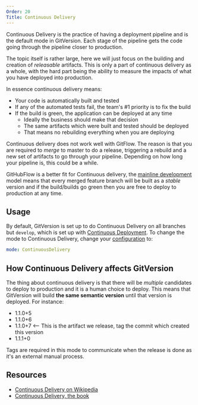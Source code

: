 ```yaml
---
Order: 20
Title: Continuous Delivery
---
```


Continuous Delivery is the practice of having a deployment pipeline and is the
default mode in GitVersion. Each stage of the pipeline gets the code going
through the pipeline closer to production.

The topic itself is rather large, here we will just focus on the building and
creation of *releasable* artifacts. This is only a part of continuous delivery
as a whole, with the hard part being the ability to measure the impacts of what
you have deployed into production.

In essence continuous delivery means:

- Your code is automatically built and tested
- If any of the automated tests fail, the team's #1 priority is to fix the
   build
- If the build is green, the application can be deployed at any time
  - Ideally the business should make that decision
  - The same artifacts which were built and tested should be deployed
  - That means no rebuilding everything when you are deploying

Continuous delivery does not work well with GitFlow. The reason is that you are
required to *merge* to master to do a release, triggering a rebuild and a new
set of artifacts to go through your pipeline. Depending on how long your
pipeline is, this could be a while.

GitHubFlow is a better fit for Continuous delivery, the
[mainline development](mainline-development.md) model means that every merged
feature branch will be built as a *stable* version and if the build/builds go
green then you are free to deploy to production at any time.

## Usage

By default, GitVersion is set up to do Continuous Delivery on all branches but
`develop`, which is set up with [Continuous Deployment](continuous-deployment.md).
To change the mode to Continuous Delivery, change your
[configuration](../configuration.md) to:

```yaml
mode: ContinuousDelivery
```

## How Continuous Delivery affects GitVersion

The thing about continuous delivery is that there will be *multiple* candidates
to deploy to production and it is a human choice to deploy. This means that
GitVersion will build **the same semantic version** until that version is
deployed. For instance:

- 1.1.0+5
- 1.1.0+6
- 1.1.0+7  <-- This is the artifact we release, tag the commit which created
this version
- 1.1.1+0

Tags are required in this mode to communicate when the release is done as it's
an external manual process.

## Resources

- [Continuous Delivery on Wikipedia](https://en.wikipedia.org/wiki/Continuous_delivery)
- [Continuous Delivery, the book](http://www.amazon.com/Continuous-Delivery-Deployment-Automation-Addison-Wesley/dp/0321601912)
